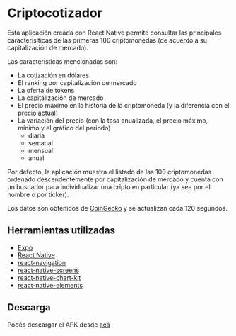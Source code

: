 # Criptocotizador

Esta aplicación creada con React Native permite consultar las principales caracterísiticas de las primeras 100 criptomonedas (de acuerdo a su capitalización de mercado).

Las características mencionadas son:

* La cotización en dólares
* El ranking por capitalización de mercado
* La oferta de tokens
* La capitalización de mercado
* El precio máximo en la historia de la criptomoneda (y la diferencia con el precio actual)
* La variación del precio (con la tasa anualizada, el precio máximo, mínimo y el gráfico del periodo)
    * diaria
    * semanal
    * mensual
    * anual


Por defecto, la aplicación muestra el listado de las 100 criptomonedas ordenado descendentemente por capitalización de mercado y cuenta con un buscador para individualizar una cripto en particular (ya sea por el nombre o por ticker).

Los datos son obtenidos de [CoinGecko](https://www.coingecko.com/es) y se actualizan cada 120 segundos.

## Herramientas utilizadas

* [Expo](https://expo.dev/)
* [React Native](https://reactnative.dev/)
* [react-navigation](https://reactnavigation.org/)
* [react-native-screens](https://github.com/software-mansion/react-native-screens)
* [react-native-chart-kit](https://www.npmjs.com/package/react-native-chart-kit)
* [react-native-elements](https://reactnativeelements.com/)

## Descarga

Podés descargar el APK desde [acá](https://drive.google.com/file/d/1csGNH7VmeqfSFS1PhrPFgGi36tFt7Z3E/view?usp=sharing)

